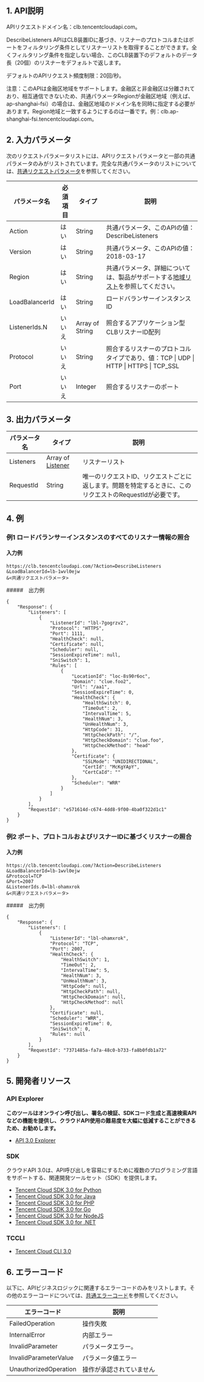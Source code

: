 ## 1. API説明

APIリクエストドメイン名：clb.tencentcloudapi.com。

DescribeListeners APIはCLB装置IDに基づき、リスナーのプロトコルまたはポートをフィルタリング条件としてリスナーリストを取得することができます。全くフィルタリング条件を指定しない場合、このCLB装置下のデフォルトのデータ長（20個）のリスナーをデフォルトで返します。

デフォルトのAPIリクエスト頻度制限：20回/秒。

注意：このAPIは金融区地域をサポートします。金融区と非金融区は分離されており、相互通信できないため、共通パラメータRegionが金融区地域（例えば、ap-shanghai-fsi）の場合は、金融区地域のドメイン名を同時に指定する必要があります。Region地域と一致するようにするのは一番です。例：clb.ap-shanghai-fsi.tencentcloudapi.com。



## 2. 入力パラメータ

次のリクエストパラメータリストには、APIリクエストパラメータと一部の共通パラメータのみがリストされています。完全な共通パラメータのリストについては、[共通リクエストパラメータ](/document/api/214/30670)を参照してください。

| パラメータ名 | 必須項目 | タイプ | 説明 |
|---------|---------|---------|---------|
| Action | はい | String | 共通パラメータ、このAPIの値：DescribeListeners |
| Version | はい | String | 共通パラメータ、このAPIの値：2018-03-17 |
| Region | はい | String | 共通パラメータ、詳細については、製品がサポートする[地域リスト](/document/api/214/30670#.E5.9C.B0.E5.9F.9F.E5.88.97.E8.A1.A8)を参照してください。 |
| LoadBalancerId | はい | String | ロードバランサーインスタンスID |
| ListenerIds.N | いいえ | Array of String | 照合するアプリケーション型CLBリスナーID配列 |
| Protocol | いいえ | String | 照合するリスナーのプロトコルタイプであり、値：TCP &#124; UDP &#124; HTTP &#124; HTTPS &#124; TCP_SSL |
| Port | いいえ | Integer | 照合するリスナーのポート |

## 3. 出力パラメータ

| パラメータ名 | タイプ | 説明 |
|---------|---------|---------|
| Listeners | Array of [Listener](/document/api/214/30694#Listener) | リスナーリスト|
| RequestId | String | 唯一のリクエストID、リクエストごとに返します。問題を特定するときに、このリクエストのRequestIdが必要です。|

## 4. 例

### 例1 ロードバランサーインスタンスのすべてのリスナー情報の照合

#### 入力例

```
https://clb.tencentcloudapi.com/?Action=DescribeListeners
&LoadBalancerId=lb-1wvl0ejw
&<共通リクエストパラメータ>
```

#####　出力例

```
{
    "Response": {
        "Listeners": [
            {
                "ListenerId": "lbl-7gogrzv2",
                "Protocol": "HTTPS",
                "Port": 1111,
                "HealthCheck": null,
                "Certificate": null,
                "Scheduler": null,
                "SessionExpireTime": null,
                "SniSwitch": 1,
                "Rules": [
                    {
                        "LocationId": "loc-8s90r6oc",
                        "Domain": "clue.foo2",
                        "Url": "/aa1",
                        "SessionExpireTime": 0,
                        "HealthCheck": {
                            "HealthSwitch": 0,
                            "TimeOut": 2,
                            "IntervalTime": 5,
                            "HealthNum": 3,
                            "UnHealthNum": 3,
                            "HttpCode": 31,
                            "HttpCheckPath": "/",
                            "HttpCheckDomain": "clue.foo",
                            "HttpCheckMethod": "head"
                        },
                        "Certificate": {
                            "SSLMode": "UNIDIRECTIONAL",
                            "CertId": "McKgYApY",
                            "CertCaId": ""
                        },
                        "Scheduler": "WRR"
                    }
                ]
            }
        ],
        "RequestId": "e571614d-c674-4dd8-9f00-4ba0f322d1c1"
    }
}
```

### 例2 ポート、プロトコルおよびリスナーIDに基づくリスナーの照合

#### 入力例

```
https://clb.tencentcloudapi.com/?Action=DescribeListeners
&LoadBalancerId=lb-1wvl0ejw
&Protocol=TCP
&Port=2007
&ListenerIds.0=lbl-ohamxrok
&<共通リクエストパラメータ>
```

#####　出力例

```
{
    "Response": {
        "Listeners": [
            {
                "ListenerId": "lbl-ohamxrok",
                "Protocol": "TCP",
                "Port": 2007,
                "HealthCheck": {
                    "HealthSwitch": 1,
                    "TimeOut": 2,
                    "IntervalTime": 5,
                    "HealthNum": 3,
                    "UnHealthNum": 3,
                    "HttpCode": null,
                    "HttpCheckPath": null,
                    "HttpCheckDomain": null,
                    "HttpCheckMethod": null
                },
                "Certificate": null,
                "Scheduler": "WRR",
                "SessionExpireTime": 0,
                "SniSwitch": 0,
                "Rules": null
            }
        ],
        "RequestId": "7371485a-fa7a-48c0-b733-fa8b0fdb1a72"
    }
}
```


## 5. 開発者リソース

### API Explorer

**このツールはオンライン呼び出し、署名の検証、SDKコード生成と高速検索APIなどの機能を提供し、クラウドAPI使用の難易度を大幅に低減することができるため、お勧めします。**

* [API 3.0 Explorer](https://console.cloud.tencent.com/api/explorer?Product=clb&Version=2018-03-17&Action=DescribeListeners)

### SDK

クラウドAPI 3.0は、API呼び出しを容易にするために複数のプログラミング言語をサポートする、関連開発ツールセット（SDK）を提供します。

* [Tencent Cloud SDK 3.0 for Python](https://github.com/TencentCloud/tencentcloud-sdk-python)
* [Tencent Cloud SDK 3.0 for Java](https://github.com/TencentCloud/tencentcloud-sdk-java)
* [Tencent Cloud SDK 3.0 for PHP](https://github.com/TencentCloud/tencentcloud-sdk-php)
* [Tencent Cloud SDK 3.0 for Go](https://github.com/TencentCloud/tencentcloud-sdk-go)
* [Tencent Cloud SDK 3.0 for NodeJS](https://github.com/TencentCloud/tencentcloud-sdk-nodejs)
* [Tencent Cloud SDK 3.0 for .NET](https://github.com/TencentCloud/tencentcloud-sdk-dotnet)

### TCCLI

* [Tencent Cloud CLI 3.0](https://cloud.tencent.com/document/product/440/6176)

## 6. エラーコード

以下に、APIビジネスロジックに関連するエラーコードのみをリストします。その他のエラーコードについては、[共通エラーコード](/document/api/214/30673#.E5.85.AC.E5.85.B1.E9.94.99.E8.AF.AF.E7.A0.81)を参照してください。

| エラーコード | 説明 |
|---------|---------|
| FailedOperation | 操作失敗 |
| InternalError | 内部エラー |
| InvalidParameter | パラメータエラー。 |
| InvalidParameterValue | パラメータ値エラー |
| UnauthorizedOperation | 操作が承認されていません |

